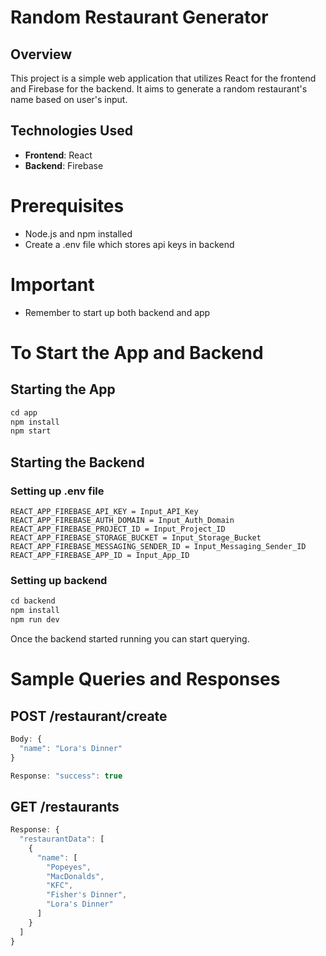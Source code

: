 # Random Restaurant Generator

## Overview

This project is a simple web application that utilizes React for the frontend and Firebase for the backend. 
It aims to generate a random restaurant's name based on user's input.

## Technologies Used

- **Frontend**: React
- **Backend**: Firebase

# Prerequisites

- Node.js and npm installed
- Create a .env file which stores api keys in backend

# Important
- Remember to start up both backend and app

# To Start the App and Backend

## Starting the App
```javascript
cd app
npm install
npm start
```

## Starting the Backend

### Setting up .env file
```
REACT_APP_FIREBASE_API_KEY = Input_API_Key
REACT_APP_FIREBASE_AUTH_DOMAIN = Input_Auth_Domain
REACT_APP_FIREBASE_PROJECT_ID = Input_Project_ID
REACT_APP_FIREBASE_STORAGE_BUCKET = Input_Storage_Bucket
REACT_APP_FIREBASE_MESSAGING_SENDER_ID = Input_Messaging_Sender_ID
REACT_APP_FIREBASE_APP_ID = Input_App_ID
```

### Setting up backend
```javascript
cd backend
npm install
npm run dev
```
Once the backend started running you can start querying.

# Sample Queries and Responses

## POST /restaurant/create
```javascript
Body: {
  "name": "Lora's Dinner"
}

Response: "success": true
```

## GET /restaurants
```javascript
Response: {
  "restaurantData": [
    {
      "name": [
        "Popeyes",
        "MacDonalds",
        "KFC",
        "Fisher's Dinner",
        "Lora's Dinner"
      ]
    }
  ]
}
```
